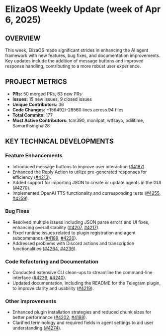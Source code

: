 # ElizaOS Weekly Update (week of Apr 6, 2025)

## OVERVIEW 
This week, ElizaOS made significant strides in enhancing the AI agent framework with new features, bug fixes, and documentation improvements. Key updates include the addition of message buttons and improved response handling, contributing to a more robust user experience.

## PROJECT METRICS
- **PRs:** 50 merged PRs, 63 new PRs
- **Issues:** 15 new issues, 9 closed issues
- **Unique Contributors:** 36
- **Code Changes:** +156492/-28560 lines across 94 files
- **Total Commits:** 177
- **Most Active Contributors:** tcm390, monilpat, wtfsayo, odilitime, Samarthsinghal28

## KEY TECHNICAL DEVELOPMENTS

### Feature Enhancements
- Introduced message buttons to improve user interaction ([#4187](https://github.com/elizaos/eliza/pull/4187)).
- Enhanced the Reply Action to utilize pre-generated responses for efficiency ([#4213](https://github.com/elizaos/eliza/pull/4213)).
- Added support for importing JSON to create or update agents in the GUI ([#4270](https://github.com/elizaos/eliza/pull/4270)).
- Implemented OpenAI TTS functionality and corresponding tests ([#4255](https://github.com/elizaos/eliza/pull/4255), [#4259](https://github.com/elizaos/eliza/pull/4259)).

### Bug Fixes
- Resolved multiple issues including JSON parse errors and UI fixes, enhancing overall stability ([#4207](https://github.com/elizaos/eliza/pull/4207), [#4217](https://github.com/elizaos/eliza/pull/4217)).
- Fixed runtime issues related to plugin registration and agent subcommands ([#4189](https://github.com/elizaos/eliza/pull/4189), [#4220](https://github.com/elizaos/eliza/pull/4220)).
- Addressed problems with Discord actions and transcription functionalities ([#4264](https://github.com/elizaos/eliza/pull/4264), [#4236](https://github.com/elizaos/eliza/pull/4236)).

### Code Refactoring and Documentation
- Conducted extensive CLI clean-ups to streamline the command-line interface ([#4239](https://github.com/elizaos/eliza/pull/4239), [#4240](https://github.com/elizaos/eliza/pull/4240)).
- Updated documentation, including the README for the Telegram plugin, to improve clarity and usability ([#4219](https://github.com/elizaos/eliza/pull/4219)).

### Other Improvements
- Enhanced plugin installation strategies and reduced chunk sizes for better performance ([#4202](https://github.com/elizaos/eliza/pull/4202), [#4188](https://github.com/elizaos/eliza/pull/4188)).
- Clarified terminology and required fields in agent settings to aid user understanding ([#4274](https://github.com/elizaos/eliza/pull/4274)).